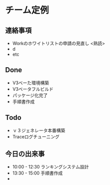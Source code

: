 チーム定例
=========

連絡事項
-------
- Workのホワイトリストの申請の見直し <熟読>
- d
- etc


Done
----
- V3べーた環境構築
- V3ベータフルビルド
- パッケージ化完了
- 手順書作成

Todo
----
- ｖ３ジェネレータ本番構築
- Traceログチューニング



今日の出来事
-----------

- 10:00 - 12:30 ランキングシステム設計
- 13:30 - 15:00 手順書作成
- 